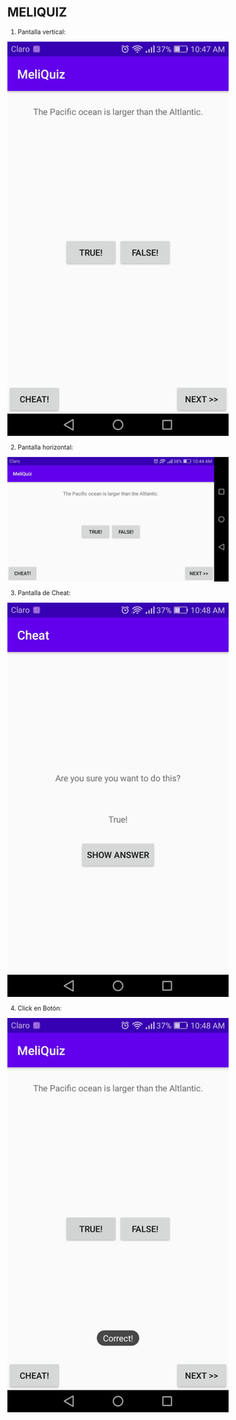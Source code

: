 # MELIQUIZ

1. Pantalla vertical:

![imagen](https://github.com/Jesamin-30/Dispositivos_Moviles/blob/master/MeliQuiz/Image/pantalla_vertical.jpeg)


2. Pantalla horizontal:

![imagen](https://github.com/Jesamin-30/Dispositivos_Moviles/blob/master/MeliQuiz/Image/pantalla_horizontal.jpeg)


3. Pantalla de Cheat:

![imagen](https://github.com/Jesamin-30/Dispositivos_Moviles/blob/master/MeliQuiz/Image/cheat.jpeg)


4. Click en Botón:

![imagen](https://github.com/Jesamin-30/Dispositivos_Moviles/blob/master/MeliQuiz/Image/correcta.jpeg)


